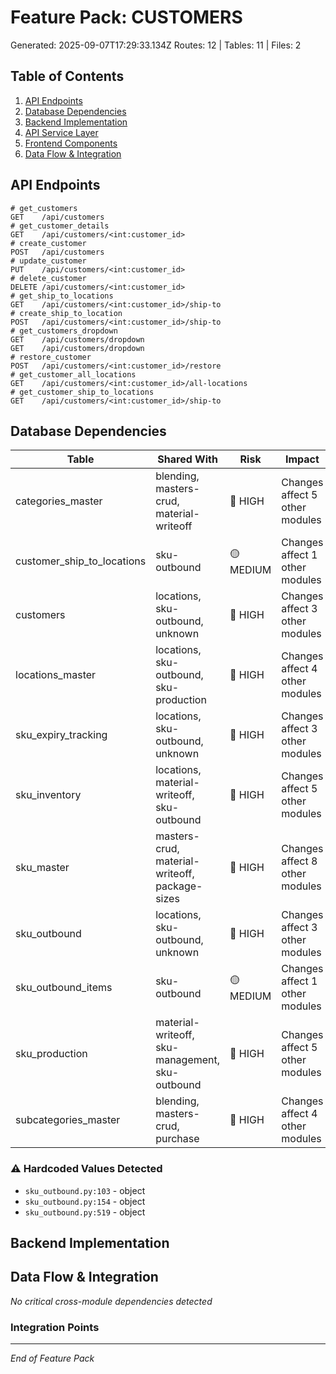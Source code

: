 # Feature Pack: CUSTOMERS
Generated: 2025-09-07T17:29:33.134Z
Routes: 12 | Tables: 11 | Files: 2

## Table of Contents
1. [API Endpoints](#api-endpoints)
2. [Database Dependencies](#database-dependencies)
3. [Backend Implementation](#backend-implementation)
4. [API Service Layer](#api-service-layer)
5. [Frontend Components](#frontend-components)
6. [Data Flow & Integration](#data-flow--integration)

## API Endpoints
```
# get_customers
GET    /api/customers
# get_customer_details
GET    /api/customers/<int:customer_id>
# create_customer
POST   /api/customers
# update_customer
PUT    /api/customers/<int:customer_id>
# delete_customer
DELETE /api/customers/<int:customer_id>
# get_ship_to_locations
GET    /api/customers/<int:customer_id>/ship-to
# create_ship_to_location
POST   /api/customers/<int:customer_id>/ship-to
# get_customers_dropdown
GET    /api/customers/dropdown
GET    /api/customers/dropdown
# restore_customer
POST   /api/customers/<int:customer_id>/restore
# get_customer_all_locations
GET    /api/customers/<int:customer_id>/all-locations
# get_customer_ship_to_locations
GET    /api/customers/<int:customer_id>/ship-to
```

## Database Dependencies
| Table | Shared With | Risk | Impact |
|-------|-------------|------|--------|
| categories_master | blending, masters-crud, material-writeoff | 🔴 HIGH | Changes affect 5 other modules |
| customer_ship_to_locations | sku-outbound | 🟡 MEDIUM | Changes affect 1 other modules |
| customers | locations, sku-outbound, unknown | 🔴 HIGH | Changes affect 3 other modules |
| locations_master | locations, sku-outbound, sku-production | 🔴 HIGH | Changes affect 4 other modules |
| sku_expiry_tracking | locations, sku-outbound, unknown | 🔴 HIGH | Changes affect 3 other modules |
| sku_inventory | locations, material-writeoff, sku-outbound | 🔴 HIGH | Changes affect 5 other modules |
| sku_master | masters-crud, material-writeoff, package-sizes | 🔴 HIGH | Changes affect 8 other modules |
| sku_outbound | locations, sku-outbound, unknown | 🔴 HIGH | Changes affect 3 other modules |
| sku_outbound_items | sku-outbound | 🟡 MEDIUM | Changes affect 1 other modules |
| sku_production | material-writeoff, sku-management, sku-outbound | 🔴 HIGH | Changes affect 5 other modules |
| subcategories_master | blending, masters-crud, purchase | 🔴 HIGH | Changes affect 4 other modules |

### ⚠️ Hardcoded Values Detected
- `sku_outbound.py:103` - object
- `sku_outbound.py:154` - object
- `sku_outbound.py:519` - object

## Backend Implementation

## Data Flow & Integration
*No critical cross-module dependencies detected*

### Integration Points

---
*End of Feature Pack*